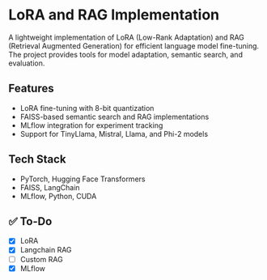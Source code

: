 # LoRA and RAG Implementation

A lightweight implementation of LoRA (Low-Rank Adaptation) and RAG (Retrieval Augmented Generation) for efficient language model fine-tuning. The project provides tools for model adaptation, semantic search, and evaluation.

## Features
- LoRA fine-tuning with 8-bit quantization
- FAISS-based semantic search and RAG implementations
- MLflow integration for experiment tracking
- Support for TinyLlama, Mistral, Llama, and Phi-2 models

## Tech Stack
- PyTorch, Hugging Face Transformers
- FAISS, LangChain
- MLflow, Python, CUDA

## ✅ To-Do
- [x] LoRA
- [x] Langchain RAG
- [ ] Custom RAG
- [x] MLflow
